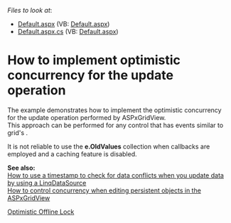 <!-- default file list -->
*Files to look at*:

* [Default.aspx](./CS/WebSite/Default.aspx) (VB: [Default.aspx](./VB/WebSite/Default.aspx))
* [Default.aspx.cs](./CS/WebSite/Default.aspx.cs) (VB: [Default.aspx](./VB/WebSite/Default.aspx))
<!-- default file list end -->
# How to implement optimistic concurrency for the update operation


<p>The example demonstrates how to implement the optimistic concurrency for the update operation performed by ASPxGridView.<br />
This approach can be performed for any control that has events similar to grid's .</p><p>It is not reliable to use the <strong>e.OldValues</strong> collection when callbacks are employed and a caching feature is disabled.</p><p><strong>See also:</strong><br />
<a href="https://www.devexpress.com/Support/Center/p/E2168">How to use a timestamp to check for data conflicts when you update data by using a LinqDataSource</a><br />
<a href="https://www.devexpress.com/Support/Center/p/E2384">How to control concurrency when editing persistent objects in the ASPxGridView</a></p><p><a href="http://martinfowler.com/eaaCatalog/optimisticOfflineLock.html"><u>Optimistic Offline Lock</u></a></p>

<br/>


